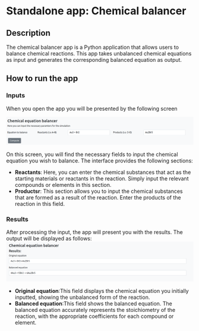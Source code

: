 # Standalone app: Chemical balancer

## Description

The chemical balancer app is a Python application that allows users to balance chemical reactions.
This app takes unbalanced chemical equations as input and generates the corresponding balanced equation as output.

## How to run the app

### Inputs

When you open the app you will be presented by the following screen

![cb_app|200x100](../_static/img/ucs/standalone_apps/balancer_input.png)

On this screen, you will find the necessary fields to input the chemical equation you wish to balance. The interface provides the following sections:

- **Reactants**: Here, you can enter the chemical substances that act as the starting materials or reactants in the reaction. Simply input the relevant compounds or elements in this section.
- **Productsr**: This section allows you to input the chemical substances that are formed as a result of the reaction. Enter the products of the reaction in this field.

### Results

After processing the input, the app will present you with the results. The output will be displayed as follows:
![cb_app|200x100](../_static/img/ucs/standalone_apps/balancer_output.png)

- **Original equation**:This field displays the chemical equation you initially inputted, showing the unbalanced form of the reaction.
- **Balanced equation**:This field shows the balanced equation. The balanced equation accurately represents the stoichiometry of the reaction, with the appropriate coefficients for each compound or element.
